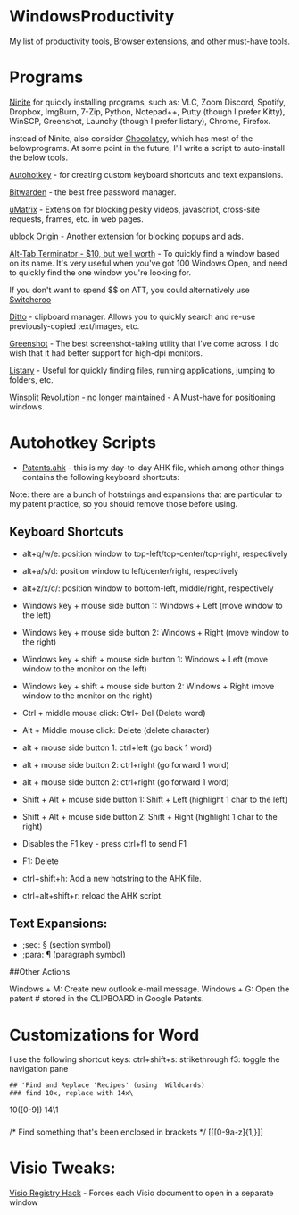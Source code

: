 # WindowsProductivity
My list of productivity tools, Browser extensions, and other must-have tools.

# Programs

[Ninite](https://ninite.com/) for quickly installing programs, such as: VLC, Zoom Discord, Spotify, Dropbox, ImgBurn, 7-Zip, Python, Notepad++, Putty (though I prefer Kitty), WinSCP, Greenshot, Launchy (though I prefer listary), Chrome, Firefox.  

 instead of Ninite, also consider [Chocolatey](https://chocolatey.org/), which has most of the belowprograms.  At some point in the future, I'll write a script to auto-install the below tools. 
 
 
[Autohotkey](https://www.autohotkey.com/) - for creating custom keyboard shortcuts and text expansions.

[Bitwarden](https://bitwarden.com/) - the best free password manager.

[uMatrix](https://chrome.google.com/webstore/detail/umatrix/ogfcmafjalglgifnmanfmnieipoejdcf?hl=en) - Extension for blocking pesky videos, javascript, cross-site requests, frames, etc. in web pages.

[ublock Origin](https://chrome.google.com/webstore/detail/ublock-origin/cjpalhdlnbpafiamejdnhcphjbkeiagm?hl=en) - Another extension for blocking popups and ads. 

[Alt-Tab Terminator - $10, but well worth](https://www.ntwind.com/software/alttabter.html) - To quickly find a window based on its name.  It's very useful when you've got 100 Windows Open, and need to quickly find the one window you're looking for. 

If you don't want to spend $$ on ATT, you could alternatively use [Switcheroo](https://github.com/kvakulo/Switcheroo)

[Ditto](https://sourceforge.net/projects/ditto-cp/) - clipboard manager.  Allows you to quickly search and re-use previously-copied text/images, etc.

[Greenshot](https://getgreenshot.org/) - The best screenshot-taking utility that I've come across.  I do wish that it had better support for high-dpi monitors.

[Listary](https://www.listary.com/) - Useful for quickly finding files, running applications, jumping to folders, etc.

[Winsplit Revolution - no longer maintained](https://winsplit-revolution.en.softonic.com/) - A Must-have for positioning windows. 

# Autohotkey Scripts 
 - [Patents.ahk](https://github.com/creeront/WindowsProductivity/blob/master/patents.ahk) - this is my day-to-day AHK file, which among other things contains the following keyboard shortcuts: 
 
 Note: there are a bunch of hotstrings and expansions that are particular to my patent practice, so you should remove those before using.
 
 ## Keyboard Shortcuts
 
* alt+q/w/e: position window to top-left/top-center/top-right, respectively
* alt+a/s/d: position window to left/center/right, respectively
* alt+z/x/c/:  position window to bottom-left, middle/right, respectively

* Windows key + mouse side button 1: Windows + Left (move window to the left)
* Windows key + mouse side button 2: Windows + Right (move window to the right)
* Windows key + shift + mouse side button 1: Windows + Left (move window to the monitor on the left)
* Windows key + shift + mouse side button 2: Windows + Right (move window to the monitor on the right)

* Ctrl + middle mouse click: Ctrl+ Del (Delete word)
* Alt + Middle mouse click: Delete (delete character)
* alt + mouse side button 1: ctrl+left (go back 1 word)
* alt + mouse side button 2: ctrl+right (go forward 1 word) 
* alt + mouse side button 2: ctrl+right (go forward 1 word) 

* Shift + Alt + mouse side button 1: Shift + Left (highlight 1 char to the left) 
* Shift + Alt + mouse side button 2: Shift + Right (highlight 1 char to the right) 

* Disables the F1 key - press ctrl+f1 to send F1
* F1: Delete

* ctrl+shift+h: Add a new hotstring to the AHK file. 
* ctrl+alt+shift+r: reload the AHK script.

## Text Expansions: 
* ;sec: § (section symbol)
* ;para: ¶ (paragraph symbol)

##Other Actions

Windows + M: Create new outlook e-mail message. 
Windows + G: Open the patent # stored in the CLIPBOARD in Google Patents.


# Customizations for Word 
  
  I use the following shortcut keys: 
    ctrl+shift+s: strikethrough 
    f3: toggle the navigation pane 
    
    ## 'Find and Replace 'Recipes' (using  Wildcards)
    ### find 10x, replace with 14x\
10([0-9])
14\1
###
 

/* Find something that's been enclosed in brackets */ 
\[\[[0-9a-z]{1,}\]\] 
  
# Visio Tweaks:

[Visio Registry Hack](https://aviktech.wordpress.com/2014/09/12/open-visio-documents-in-separate-windows/) - Forces each Visio document to open in a separate window 



